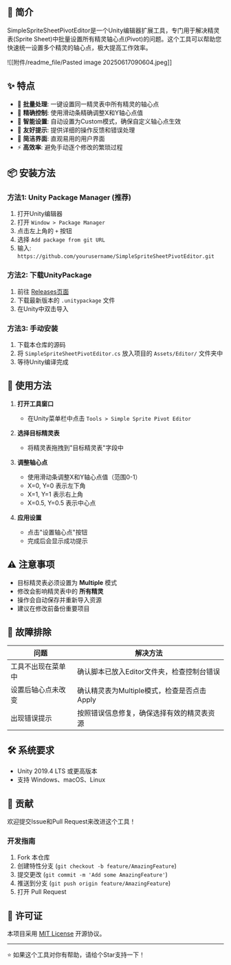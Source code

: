 ## 📖 简介

SimpleSpriteSheetPivotEditor是一个Unity编辑器扩展工具，专门用于解决精灵表(Sprite Sheet)中批量设置所有精灵轴心点(Pivot)的问题。这个工具可以帮助您快速统一设置多个精灵的轴心点，极大提高工作效率。

![[附件/readme_file/Pasted image 20250617090604.jpeg]]

## ✨ 特点

- 🚀 **批量处理**: 一键设置同一精灵表中所有精灵的轴心点
- 🎯 **精确控制**: 使用滑动条精确调整X和Y轴心点值
- 🔧 **智能设置**: 自动设置为Custom模式，确保自定义轴心点生效
- 💬 **友好提示**: 提供详细的操作反馈和错误处理
- 🎨 **简洁界面**: 直观易用的用户界面
- ⚡ **高效率**: 避免手动逐个修改的繁琐过程

## 📦 安装方法

### 方法1: Unity Package Manager (推荐)
1. 打开Unity编辑器
2. 打开 `Window > Package Manager`
3. 点击左上角的 `+` 按钮
4. 选择 `Add package from git URL`
5. 输入: `https://github.com/yourusername/SimpleSpriteSheetPivotEditor.git`

### 方法2: 下载UnityPackage
1. 前往 [Releases页面](https://github.com/yourusername/SimpleSpriteSheetPivotEditor/releases)
2. 下载最新版本的 `.unitypackage` 文件
3. 在Unity中双击导入

### 方法3: 手动安装
1. 下载本仓库的源码
2. 将 `SimpleSpriteSheetPivotEditor.cs` 放入项目的 `Assets/Editor/` 文件夹中
3. 等待Unity编译完成

## 🚀 使用方法

1. **打开工具窗口**
   - 在Unity菜单栏中点击 `Tools > Simple Sprite Pivot Editor`

2. **选择目标精灵表**
   - 将精灵表拖拽到"目标精灵表"字段中

3. **调整轴心点**
   - 使用滑动条调整X和Y轴心点值（范围0-1）
   - X=0, Y=0 表示左下角
   - X=1, Y=1 表示右上角
   - X=0.5, Y=0.5 表示中心点

4. **应用设置**
   - 点击"设置轴心点"按钮
   - 完成后会显示成功提示


## ⚠️ 注意事项

- 目标精灵表必须设置为 **Multiple** 模式
- 修改会影响精灵表中的 **所有精灵**
- 操作会自动保存并重新导入资源
- 建议在修改前备份重要项目

## 🔧 故障排除

| 问题 | 解决方法 |
|------|----------|
| 工具不出现在菜单中 | 确认脚本已放入Editor文件夹，检查控制台错误 |
| 设置后轴心点未改变 | 确认精灵表为Multiple模式，检查是否点击Apply |
| 出现错误提示 | 按照错误信息修复，确保选择有效的精灵表资源 |

## 🛠️ 系统要求

- Unity 2019.4 LTS 或更高版本
- 支持 Windows、macOS、Linux

## 🤝 贡献

欢迎提交Issue和Pull Request来改进这个工具！

### 开发指南
1. Fork 本仓库
2. 创建特性分支 (`git checkout -b feature/AmazingFeature`)
3. 提交更改 (`git commit -m 'Add some AmazingFeature'`)
4. 推送到分支 (`git push origin feature/AmazingFeature`)
5. 打开 Pull Request

## 📄 许可证

本项目采用 [MIT License](LICENSE) 开源协议。

---

⭐ 如果这个工具对你有帮助，请给个Star支持一下！
